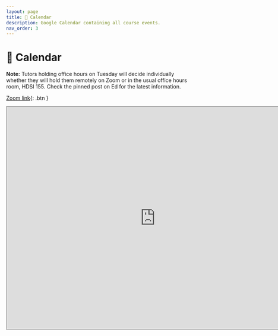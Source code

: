 ```yaml
---
layout: page
title: 📆 Calendar
description: Google Calendar containing all course events.
nav_order: 3
---
```


# 📆 Calendar

**Note:** Tutors holding office hours on Tuesday will decide individually whether they will hold them remotely on Zoom or in the usual office hours room, HDSI 155. Check the pinned post on Ed for the latest information.

[Zoom link](https://ucsd.zoom.us/j/93021261693){: .btn }

<iframe src="https://calendar.google.com/calendar/embed?height=600&wkst=1&ctz=America%2FLos_Angeles&bgcolor=%23ffffff&mode=WEEK&showTitle=0&showPrint=0&src=Y185NzkyYjU3NjVlY2RlYjM0NjJmYzU1ZmEwNjE3MmU1NjQzMTYzNGNjYzQ4ZmZmM2NhNjA5MTZjYWQ3OWNlMGY1QGdyb3VwLmNhbGVuZGFyLmdvb2dsZS5jb20&src=Y185NDliNzVlNDUxMjRkYjg4MDhiMDk2MGRlNmM4NTBiZTU2N2NhYTk1MTA5MzUwNWYyNDczMzZmN2NlZTA3NzY1QGdyb3VwLmNhbGVuZGFyLmdvb2dsZS5jb20&src=Y18xOTdlNTUyNWNlYTM4YmNiODM3NTkyMWJiNjZjOTg1Njk4Nzk2Njg0ZDllZmNjYTk0ZDlkMWJmNGZlMTQwYmM3QGdyb3VwLmNhbGVuZGFyLmdvb2dsZS5jb20&color=%23F09300&color=%239E69AF&color=%234285F4" style="border:solid 1px #777" width="800" height="600" frameborder="0" scrolling="no"></iframe>
